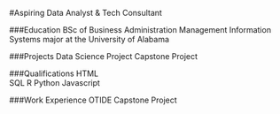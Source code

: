 #Aspiring Data Analyst & Tech Consultant

###Education
BSc of Business Administration
Management Information Systems major at the University of Alabama

###Projects
Data Science Project
Capstone Project

###Qualifications
HTML     
SQL
R
Python
Javascript

###Work Experience
OTIDE Capstone Project
